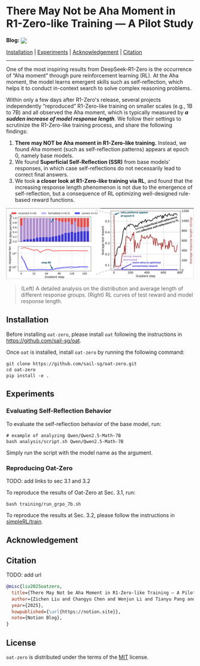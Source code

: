 # There May Not be Aha Moment in R1-Zero-like Training — A Pilot Study

<!-- Blog: [![Notion](https://img.shields.io/badge/Notion-000000?style=for-the-badge&logo=notion&logoColor=white)](notion_link) -->

**Blog:** <a href="notion_link">
    <img src="https://img.shields.io/badge/Notion-000000?style=for-the-badge&logo=notion&logoColor=white" width="80" style="vertical-align: middle;">
</a>

[Installation](#installation) | [Experiments](#experiments) | [Acknowledgement](#acknowledgement) | [Citation](#citation) 

---

One of the most inspiring results from DeepSeek-R1-Zero is the occurrence of “Aha moment” through pure reinforcement learning (RL). At the Aha moment, the model learns emergent skills such as self-reflection, which helps it to conduct in-context search to solve complex reasoning problems.

Within only a few days after R1-Zero's release, several projects independently “reproduced” R1-Zero-like training on smaller scales (e.g., 1B to 7B) and all observed the Aha moment, which is typically measured by ***a sudden increase of model response length***. We follow their settings to scrutinize the R1-Zero-like training process, and share the following findings:

1. **There may NOT be Aha moment in R1-Zero-like training.** Instead, we found Aha moment (such as self-reflection patterns) appears at epoch 0, namely base models.
2. We found **Superficial Self-Reflection (SSR)** from base models' responses, in which case self-reflections do not necessarily lead to correct final answers.
3. We took **a closer look at R1-Zero-like training via RL**, and found that the increasing response length phenomenon is not due to the emergence of self-reflection, but a consequence of RL optimizing well-designed rule-based reward functions.

![oat-zero-results](./asset/oat-zero-results.jpg)

> (Left) A detailed analysis on the distribution and average length of different response groups. (Right) RL curves of test reward and model response length.

## Installation

Before installing `oat-zero`, please install `oat` following the instructions in https://github.com/sail-sg/oat. 

Once `oat` is installed, install `oat-zero` by running the following command:

```console
git clone https://github.com/sail-sg/oat-zero.git
cd oat-zero
pip install -e .
```

## Experiments

### Evaluating Self-Reflection Behavior

To evaluate the self-reflection behavior of the base model, run:

```console
# example of analyzing Qwen/Qwen2.5-Math-7B
bash analysis/script.sh Qwen/Qwen2.5-Math-7B
```

Simply run the script with the model name as the argument.


### Reproducing Oat-Zero

TODO: add links to sec 3.1 and 3.2

To reproduce the results of Oat-Zero at Sec. 3.1, run: 

```console
bash training/run_grpo_7b.sh
```

To reproduce the results at Sec. 3.2, please follow the instructions in [simpleRL/train](https://github.com/hkust-nlp/simpleRL-reason/tree/main/train). 

## Acknowledgement


## Citation

TODO: add url

```bibtex
@misc{liu2025oatzero,
  title={There May Not be Aha Moment in R1-Zero-like Training — A Pilot Study},
  author={Zichen Liu and Changyu Chen and Wenjun Li and Tianyu Pang and Chao Du and Min Lin},
  year={2025},
  howpublished={\url{https://notion.site}},
  note={Notion Blog},
}
```


## License

`oat-zero` is distributed under the terms of the [MIT](https://spdx.org/licenses/MIT.html) license.
